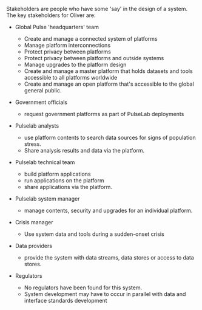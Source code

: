 Stakeholders are people who have some 'say' in the design of a system. The key stakeholders for Oliver are:

* Global Pulse 'headquarters' team 

  * Create and manage a connected system of platforms
  * Manage platform interconnections
  * Protect privacy between platforms
  * Protect privacy between platforms and outside systems
  * Manage upgrades to the platform design
  * Create and manage a master platform that holds datasets and tools accessible to all platforms worldwide
  * Create and manage an open platform that's accessible to the global general public.

* Government officials 

  * request government platforms as part of PulseLab deployments

* Pulselab analysts 

  * use platform contents to search data sources for signs of population stress. 
  * Share analysis results and data via the platform.

* Pulselab technical team 

  * build platform applications
  * run applications on the platform
  * share applications via the platform.

* Pulselab system manager

  * manage contents, security and upgrades for an individual platform.

* Crisis manager

  * Use system data and tools during a sudden-onset crisis

* Data providers 

  * provide the system with data streams, data stores or access to data stores.

* Regulators

  * No regulators have been found for this system. 
  * System development may have to occur in parallel with data and interface standards development